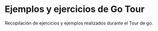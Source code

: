 # Ejemplos y ejercicios de Go Tour

Recopilación de ejercicios y ejemplos realizados durante el Tour de go.
